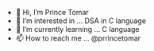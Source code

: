 - 👋 Hi, I’m Prince Tomar
- 👀 I’m interested in ... DSA in C language
- 🌱 I’m currently learning ... C language
- 📫 How to reach me ... @prrincetomar

<!---
prrincetomar/prrincetomar is a ✨ special ✨ repository because its `README.md` (this file) appears on your GitHub profile.
You can click the Preview link to take a look at your changes.
--->
